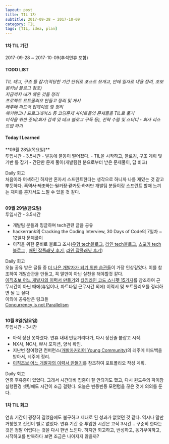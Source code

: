 ```yaml
---
layout: post
title: TIL 1차
subtitle: 2017-09-28 ~ 2017-10-09
category: TIL
tags: [TIL, idea, plan]
---
```

<h4>1차 TIL 기간</h4>
2017-09-28 ~ 2017-10-09(추석연휴 포함)

<h4>TODO LIST</h4>
<i class="fa fa-check-square-o" aria-hidden="true"> TIL 태그, 구조 틀 잡기(적당한 기간 단위로 포스트 쪼개고, 안에 일자로 내용 정리, 초보몽키님 블로그 참조)</i><br/>
<i class="fa fa-square-o" aria-hidden="true"> 지금까지 내가 해온 것들 정리</i><br/>
<i class="fa fa-square-o" aria-hidden="true"> 프로젝트 포트폴리오 만들고 정리 및 게시</i><br/>
<i class="fa fa-square-o" aria-hidden="true"> 레주메 피드백 업데이트 및 정리</i><br/>
<i class="fa fa-check-square-o" aria-hidden="true"> 해커랭크나 프로그래머스 등 코딩문제 사이트들의 문제들을 TIL로 풀기</i><br/>
<i class="fa fa-check-square-o" aria-hidden="true"> 이직을 위한 준비(회사 검색 및 테크 블로그 구독 등), 전략 수립 및 스터디 - 회사 리스트업 하기</i><br/>

<h4>Today I Learned</h4>
**09월 28일(목요일)**<br/>
투입시간 - 3.5시간
- 발등에 불똥이 떨어졌다.
- TIL을 시작하고, 블로깅, 구조 계획 및 기반 틀 잡기
- 간단한 문제 풀이(개발팀원 분으로부터 받은 문제풀이, 답 비교)

Daily 회고<br/>
처음이라 어색하긴 하지만 혼자서 스프린트한다는 생각으로 하니까 나름 재밌는 것 같고 뿌듯하다. ~~흑역사 제조하는 일기장 같기도 하지만~~
개발팀 분들이랑 스프린트 할때 느끼는 재미를 혼자서도 느낄 수 있을 것 같다.

<br/>**09월 29일(금요일)**<br/>
투입시간 - 3.5시간
- 개발팀 분들과 밍글하며 tech관련 글을 공유
- hackerrank의 Cracking the Coding Interview, 30 Days of Code의 7일차 ~ 12일차 문제풀이
- 이직을 위한 준비로 블로그 조사([우형 tech블로그](http://woowabros.github.io/), [라인 tech블로그](https://engineering.linecorp.com/ko/blog), [스포카 tech블로그](https://spoqa.github.io/jobs/programmer.html)
, [배민 잡플래닛 후기](https://www.jobplanet.co.kr/companies/61420/info/%EB%B0%B0%EB%8B%AC%EC%9D%98%EB%AF%BC%EC%A1%B1?_rs_act=index&_rs_con=search&_rs_element=federated_search), 
[라인 잡플래닛 후기](https://www.jobplanet.co.kr/companies/89255/info/%EB%9D%BC%EC%9D%B8%ED%94%8C%EB%9F%AC%EC%8A%A4?_rs_act=index&_rs_con=search&_rs_element=federated_search))

Daily 회고<br/>
오늘 공유 받은 글들 중 [더 나은 개발자가 되기 위한 습관들](http://dgkim5360.tistory.com/entry/what-little-habits-made-you-a-better-software-engineer-translated-from-quora)이 
가장 인상깊었다. 이를 참조하여 개발습관을 만들고, 꼭 말만이 아닌 실천을 해야할것 같다.<br/>
[이직초보 어느 개발자의 이력서 만들기](http://woowabros.github.io/experience/2017/07/17/resume.html)와
[타임라인 코드 스니펫 15가지](https://www.noupe.com/inspiration/showcases/15-code-snippets-for-timelines-91734.html)를
참조하여 근무시간이 아닌 때에(휴일이나, 파트타임 근무시간 외에) 이력서 및 포트폴리오를 정리하면 될 듯 싶다<br/>
이외에 공유받은 링크들<br/>
[Concurrency is not Parallelism](https://talks.golang.org/2012/waza.slide#1)

<br/>**10월 8일(일요일)**<br/>
투입시간 - 3시간
- 아직 정신 못차렸다. 연휴 내내 빈둥거리다가, 다시 정신줄 붙잡고 시작.
- NX사, NC사, W사 포지션, 양식 확인.
- 지난번 참여했던 컨퍼런스([개발자커리어 Young Community](https://onoffmix.com/event/108861))의 레주메 피드백을 받아서, 레주메 정리.
- [이직초보 어느 개발자의 이력서 만들기](http://woowabros.github.io/experience/2017/07/17/resume.html)를 참조하여 포트폴리오 작성 계획.

Daily 회고<br/>
연휴 후유증이 있었다. 그래서 시간대비 집중이 잘 안되기도 했고, 다시 윈도우의 파이참 실행환경 셋팅에도 시간이 조금 걸렸다.
오늘은 빈둥빈둥 모먼텀을 끊은 것에 의의를 둔다.

<h4>1차 TIL 회고</h4>
연휴 기간이 굉장히 길었음에도 불구하고 제대로 된 성과가 없었던 것 같다. 역시나 말만 거창했고 진전이 별로 없었다.
연휴 기간 중 투입한 시간은 고작 3시간...
꾸준히 한다는 것은 정말 어렵다는 것을 다시 한번 느낀다. 하지만 회고하고, 반성하고, 동기부여하고, 시작하고를 반복하다 보면 조금은 나아지지 않을까?